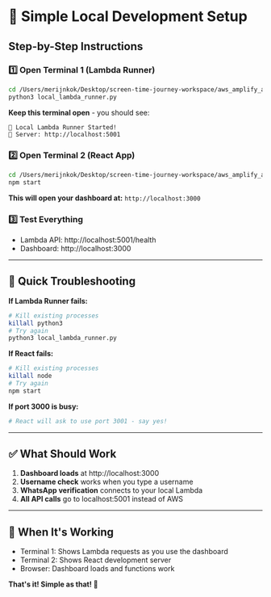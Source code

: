 # 🚀 Simple Local Development Setup

## Step-by-Step Instructions

### 1️⃣ **Open Terminal 1 (Lambda Runner)**
```bash
cd /Users/merijnkok/Desktop/screen-time-journey-workspace/aws_amplify_app
python3 local_lambda_runner.py
```
**Keep this terminal open** - you should see:
```
🚀 Local Lambda Runner Started!
📍 Server: http://localhost:5001
```

### 2️⃣ **Open Terminal 2 (React App)**
```bash
cd /Users/merijnkok/Desktop/screen-time-journey-workspace/aws_amplify_app
npm start
```
**This will open your dashboard at:** `http://localhost:3000`

### 3️⃣ **Test Everything**
- Lambda API: http://localhost:5001/health
- Dashboard: http://localhost:3000

---

## 🔧 Quick Troubleshooting

**If Lambda Runner fails:**
```bash
# Kill existing processes
killall python3
# Try again
python3 local_lambda_runner.py
```

**If React fails:**
```bash
# Kill existing processes  
killall node
# Try again
npm start
```

**If port 3000 is busy:**
```bash
# React will ask to use port 3001 - say yes!
```

---

## ✅ What Should Work

1. **Dashboard loads** at http://localhost:3000
2. **Username check** works when you type a username
3. **WhatsApp verification** connects to your local Lambda
4. **All API calls** go to localhost:5001 instead of AWS

---

## 🎯 When It's Working

- Terminal 1: Shows Lambda requests as you use the dashboard
- Terminal 2: Shows React development server
- Browser: Dashboard loads and functions work

**That's it! Simple as that! 🎉**


